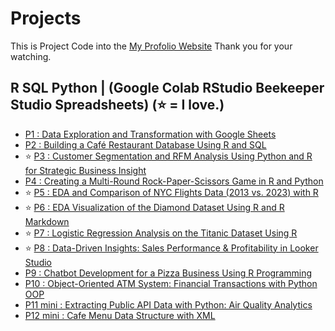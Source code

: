 # Projects
This is Project Code into the [My Profolio Website](https://phubordin.github.io/My-Portfolio-Website/) Thank you for your watching.

## R SQL Python | (Google Colab RStudio Beekeeper Studio Spreadsheets) (⭐️ = I love.)
- [P1 : Data Exploration and Transformation with Google Sheets](portfolio-project/P01-Data-Exploration-and-Transformation-with-Google-Sheets.md)
- [P2 : Building a Café Restaurant Database Using R and SQL](portfolio-project/P02-Building-a-Cafe-Restaurant-Database-Using-R-and-SQL.md)
- ⭐️ [P3 : Customer Segmentation and RFM Analysis Using Python and R for Strategic Business Insight](portfolio-project/P03-Customer-Segmentation-and-RFM-Analysis-Using-Python-and-R-for-Strategic-Business-Insight.ipynb)
- [P4 : Creating a Multi-Round Rock-Paper-Scissors Game in R and Python](P04-Creating-a-Multi-Round-Rock-Paper-Scissors-Game-in-R-and-Python.ipynb)
- ⭐️ [P5 : EDA and Comparison of NYC Flights Data (2013 vs. 2023) with R](P5-EDA-and-Comparison-of-NYC-Flights-Data-(2013-vs.-2023)-with-R.md)
- ⭐️ [P6 : EDA Visualization of the Diamond Dataset Using R and R Markdown](portfolio-project/P6-EDA-Visualization-of-the-Diamond-Dataset-Using-R-and-R-Markdown.rmd)
- ⭐️ [P7 : Logistic Regression Analysis on the Titanic Dataset Using R](P7-Logistic-Regression-Analysis-on-the-Titanic-Dataset-Using-R.md)
- ⭐️ [P8 : Data-Driven Insights: Sales Performance & Profitability in Looker Studio](P8-Data-Driven-Insights-Sales-Performance-&-Profitability-in-Looker-Studio.md)
- [P9 : Chatbot Development for a Pizza Business Using R Programming](P9-Chatbot-Development-for-a-Pizza-Business-Using-Programming.md)
- [P10 : Object-Oriented ATM System: Financial Transactions with Python OOP](P10-Object-Oriented-ATM-System-Financial-Transactions-with-Python-OOP.md)
- [P11 mini : Extracting Public API Data with Python: Air Quality Analytics](P11-mini-Extracting-Public-API-Data-with-Python-Air-Quality-Analytics.md)
- [P12 mini : Cafe Menu Data Structure with XML](P12-Cafe-Menu-Data-Structure-with-XML.md)
